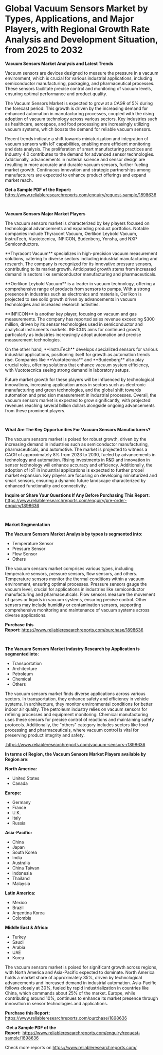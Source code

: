 <p><h1>Global Vacuum Sensors Market by Types, Applications, and Major Players, with Regional Growth Rate Analysis and Development Situation, from 2025 to 2032</h1></p><p><strong>Vacuum Sensors Market Analysis and Latest Trends</strong></p>
<p><p>Vacuum sensors are devices designed to measure the pressure in a vacuum environment, which is crucial for various industrial applications, including semiconductor manufacturing, packaging, and pharmaceutical processes. These sensors facilitate precise control and monitoring of vacuum levels, ensuring optimal performance and product quality. </p><p>The Vacuum Sensors Market is expected to grow at a CAGR of 5% during the forecast period. This growth is driven by the increasing demand for enhanced automation in manufacturing processes, coupled with the rising adoption of vacuum technology across various sectors. Key industries such as healthcare, aerospace, and food processing are increasingly utilizing vacuum systems, which boosts the demand for reliable vacuum sensors.</p><p>Recent trends indicate a shift towards miniaturization and integration of vacuum sensors with IoT capabilities, enabling more efficient monitoring and data analysis. The proliferation of smart manufacturing practices and Industry 4.0 contributes to the demand for advanced sensor technologies. Additionally, advancements in material science and sensor design are resulting in more accurate and durable vacuum sensors, further fueling market growth. Continuous innovation and strategic partnerships among manufacturers are expected to enhance product offerings and expand market reach.</p></p>
<p><strong>Get a Sample PDF of the Report:&nbsp;</strong> <a href="https://www.reliableresearchreports.com/enquiry/request-sample/1898636?utm_campaign=2192&utm_medium=2&utm_source=Github&utm_content=ia&utm_term=05032025&utm_id=vacuum-sensors">https://www.reliableresearchreports.com/enquiry/request-sample/1898636</a></p>
<p>&nbsp;</p>
<p><strong>Vacuum Sensors Major Market Players</strong></p>
<p><p>The vacuum sensors market is characterized by key players focused on technological advancements and expanding product portfolios. Notable companies include Thyracont Vacuum, Oerlikon Leybold Vacuum, InstruTech, Vuototecnica, INFICON, Budenberg, Yonsha, and NXP Semiconductors.</p><p>**Thyracont Vacuum** specializes in high-precision vacuum measurement solutions, catering to diverse sectors including industrial manufacturing and research. The company is recognized for its innovative pressure sensors, contributing to its market growth. Anticipated growth stems from increased demand in sectors like semiconductor manufacturing and pharmaceuticals.</p><p>**Oerlikon Leybold Vacuum** is a leader in vacuum technology, offering a comprehensive range of products from sensors to pumps. With a strong presence in industries such as electronics and materials, Oerlikon is projected to see solid growth driven by advancements in vacuum technologies and increased research activities.</p><p>**INFICON** is another key player, focusing on vacuum and gas measurements. The company has reported sales revenue exceeding $300 million, driven by its sensor technologies used in semiconductor and analytical instruments markets. INFICON aims for continued growth, particularly as industries increasingly adopt automation and precise measurement technologies.</p><p>On the other hand, **InstruTech** develops specialized sensors for various industrial applications, positioning itself for growth as automation trends rise. Companies like **Vuototecnica** and **Budenberg** also play crucial roles, offering solutions that enhance vacuum system efficiency, with Vuototecnica seeing strong demand in laboratory setups.</p><p>Future market growth for these players will be influenced by technological innovations, increasing application areas in sectors such as electronic manufacturing and green technologies, and the global shift towards automation and precision measurement in industrial processes. Overall, the vacuum sensors market is expected to grow significantly, with projected revenues reaching several billion dollars alongside ongoing advancements from these prominent players.</p></p>
<p>&nbsp;</p>
<p><strong>What Are The Key Opportunities For Vacuum Sensors Manufacturers?</strong></p>
<p><p>The vacuum sensors market is poised for robust growth, driven by the increasing demand in industries such as semiconductor manufacturing, pharmaceuticals, and automotive. The market is projected to witness a CAGR of approximately 8% from 2023 to 2030, fueled by advancements in technology and automation. Rising investments in R&D and innovation in sensor technology will enhance accuracy and efficiency. Additionally, the adoption of IoT in industrial applications is expected to further propel market expansion. Key players are focusing on developing miniaturized and smart sensors, ensuring a dynamic future landscape characterized by enhanced functionality and connectivity.</p></p>
<p><strong>Inquire or Share Your Questions If Any Before Purchasing This Report:</strong> <a href="https://www.reliableresearchreports.com/enquiry/pre-order-enquiry/1898636?utm_campaign=2192&utm_medium=2&utm_source=Github&utm_content=ia&utm_term=05032025&utm_id=vacuum-sensors">https://www.reliableresearchreports.com/enquiry/pre-order-enquiry/1898636</a></p>
<p>&nbsp;</p>
<p><strong>Market Segmentation</strong></p>
<p><strong>The Vacuum Sensors Market Analysis by types is segmented into:</strong></p>
<p><ul><li>Temperature Sensor</li><li>Pressure Sensor</li><li>Flow Sensor</li><li>Others</li></ul></p>
<p><p>The vacuum sensors market comprises various types, including temperature sensors, pressure sensors, flow sensors, and others. Temperature sensors monitor the thermal conditions within a vacuum environment, ensuring optimal processes. Pressure sensors gauge the vacuum level, crucial for applications in industries like semiconductor manufacturing and pharmaceuticals. Flow sensors measure the movement of gases or liquids in vacuum systems, ensuring precise control. Other sensors may include humidity or contamination sensors, supporting comprehensive monitoring and maintenance of vacuum systems across diverse applications.</p></p>
<p><strong>Purchase this Report:&nbsp;</strong><a href="https://www.reliableresearchreports.com/purchase/1898636?utm_campaign=2192&utm_medium=2&utm_source=Github&utm_content=ia&utm_term=05032025&utm_id=vacuum-sensors">https://www.reliableresearchreports.com/purchase/1898636</a></p>
<p>&nbsp;</p>
<p><strong>The Vacuum Sensors Market Industry Research by Application is segmented into:</strong></p>
<p><ul><li>Transportation</li><li>Architecture</li><li>Petroleum</li><li>Chemical</li><li>Others</li></ul></p>
<p><p>The vacuum sensors market finds diverse applications across various sectors. In transportation, they enhance safety and efficiency in vehicle systems. In architecture, they monitor environmental conditions for better indoor air quality. The petroleum industry relies on vacuum sensors for refining processes and equipment monitoring. Chemical manufacturing uses these sensors for precise control of reactions and maintaining safety protocols. Additionally, the "others" category includes sectors like food processing and pharmaceuticals, where vacuum control is vital for preserving product integrity and safety.</p></p>
<p><a href="https://www.reliableresearchreports.com/vacuum-sensors-r1898636?utm_campaign=2192&utm_medium=2&utm_source=Github&utm_content=ia&utm_term=05032025&utm_id=vacuum-sensors">&nbsp;https://www.reliableresearchreports.com/vacuum-sensors-r1898636</a></p>
<p><strong>In terms of Region, the Vacuum Sensors Market Players available by Region are:</strong></p>
<p>
    <p> <strong> North America: </strong>
        <ul>
            <li>United States</li>
            <li>Canada</li>
        </ul>
        </p> 
    <p> <strong> Europe: </strong>
        <ul>
            <li>Germany</li>
            <li>France</li>
            <li>U.K.</li>
            <li>Italy</li>
            <li>Russia</li>
        </ul>
        </p> 
    <p> <strong> Asia-Pacific: </strong>
        <ul>
            <li>China</li>
            <li>Japan</li>
            <li>South Korea</li>
            <li>India</li>
            <li>Australia</li>
            <li>China Taiwan</li>
            <li>Indonesia</li>
            <li>Thailand</li>
            <li>Malaysia</li>
        </ul>
        </p> 
    <p> <strong> Latin America: </strong>
        <ul>
            <li>Mexico</li>
            <li>Brazil</li>
            <li>Argentina Korea</li>
            <li>Colombia</li>
        </ul>
        </p> 
    <p> <strong> Middle East & Africa: </strong>
        <ul>
            <li>Turkey</li>
            <li>Saudi</li>
            <li>Arabia</li>
            <li>UAE</li>
            <li>Korea</li>
        </ul>
    </p>
    </p>
<p><p>The vacuum sensors market is poised for significant growth across regions, with North America and Asia-Pacific expected to dominate. North America holds a market share of approximately 35%, driven by technological advancements and increased demand in industrial automation. Asia-Pacific follows closely at 30%, fueled by rapid industrialization in countries like China, which commands about 25% of the market. Europe, while contributing around 10%, continues to enhance its market presence through innovation in sensor technologies and applications.</p></p>
<p><strong>Purchase this Report: </strong><a href="https://www.reliableresearchreports.com/purchase/1898636?utm_campaign=2192&utm_medium=2&utm_source=Github&utm_content=ia&utm_term=05032025&utm_id=vacuum-sensors">https://www.reliableresearchreports.com/purchase/1898636</a></p>
<p>&nbsp;<strong>Get a Sample PDF of the Report:&nbsp;&nbsp;</strong><a href="https://www.reliableresearchreports.com/enquiry/request-sample/1898636?utm_campaign=2192&utm_medium=2&utm_source=Github&utm_content=ia&utm_term=05032025&utm_id=vacuum-sensors">https://www.reliableresearchreports.com/enquiry/request-sample/1898636</a></p>
<p><strong></strong></p>
<p>Check more reports on <a href="https://www.reliableresearchreports.com/?utm_campaign=2192&utm_medium=2&utm_source=Github&utm_content=ia&utm_term=05032025&utm_id=vacuum-sensors">https://www.reliableresearchreports.com/</a></p>